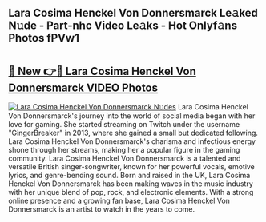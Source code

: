 ## Lara Cosima Henckel Von Donnersmarck Le𝚊ked N𝚞de - Part-nhc Video Le𝚊ks - Hot Onlyf𝚊ns Photos fPVw1

# <h2><a href="http://ab30933.deff.icu/?id=Lara+Cosima+Henckel+Von+Donnersmarck">🔗 New 👉🔴 Lara Cosima Henckel Von Donnersmarck VIDEO Photos</a></h2>

[![Lara Cosima Henckel Von Donnersmarck N𝚞des](https://i.imgur.com/rIISA9y.gif)](http://ab30933.deff.icu/?id=Lara+Cosima+Henckel+Von+Donnersmarck)
Lara Cosima Henckel Von Donnersmarck's journey into the world of social media began with her love for gaming. She started streaming on Twitch under the username "GingerBreaker" in 2013, where she gained a small but dedicated following. Lara Cosima Henckel Von Donnersmarck's charisma and infectious energy shone through her streams, making her a popular figure in the gaming community. Lara Cosima Henckel Von Donnersmarck is a talented and versatile British singer-songwriter, known for her powerful vocals, emotive lyrics, and genre-bending sound. Born and raised in the UK, Lara Cosima Henckel Von Donnersmarck has been making waves in the music industry with her unique blend of pop, rock, and electronic elements. With a strong online presence and a growing fan base, Lara Cosima Henckel Von Donnersmarck is an artist to watch in the years to come.
